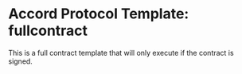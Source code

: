 # Accord Protocol Template: fullcontract

This is a full contract template that will only execute if the contract is signed.